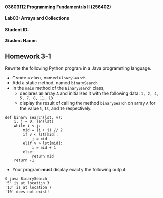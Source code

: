 #### 03603112 Programming Fundamentals II (256402) 
#### Lab03: Arrays and Collections
#### Student ID: <YOUR-STUDENT-ID>
#### Student Name: <YOUR-NAME>

## Homework 3-1
Rewrite the following Python program in a Java programming language.
* Create a class, named `BinarySearch`
* Add a static method, named `binarySearch`
* In the `main` method of the `BinarySearch` class, 
  * declares an array `A` and initializes it with the following data:
    `1, 2, 4, 5, 7, 8, 11, 13`
  * display the result of calling the method `binarySearch` on array `A` for the value `5`, `13`, and `10` respectively.

```
def binary_search(lst, v):
    i, j = 0, len(lst)
    while i < j:
        mid = (i + j) // 2
        if v < lst[mid]:
            j = mid
        elif v > lst[mid]:
            i = mid + 1
        else:
            return mid
    return -1
```
* Your program **must** display exactly the following output:

```
$ java BinarySearch
'5' is at location 3
'13' is at location 7
'10' does not exist!
```
